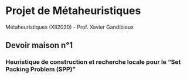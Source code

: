 # Projet de Métaheuristiques

Métaheuristiques (XII2030) - Prof. Xavier Gandibleux

## Devoir maison n°1
### Heuristique de construction et recherche locale pour le “Set Packing Problem (SPP)”
